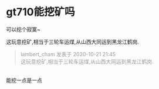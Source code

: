 # gt710能挖矿吗


可以挖个寂寞~

这玩意挖矿,相当于三轮车运煤,从山西大同运到黑龙江鹤岗.

<div class="quote"><blockquote><font color="#999999">lambert_cham 发表于 2020-10-21 21:45</font><br />
<font color="#999999">这玩意挖矿,相当于三轮车运煤,从山西大同运到黑龙江鹤岗.</font></blockquote></div><br />
能挖一点是一点
